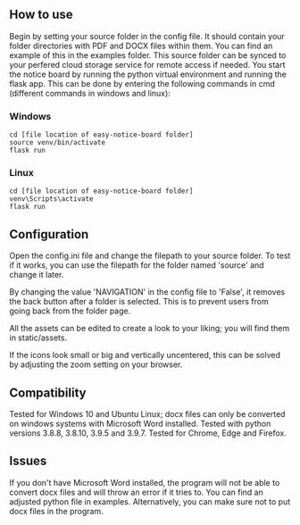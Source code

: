 ## How to use

Begin by setting your source folder in the config file. It should contain your folder directories with PDF and DOCX files within them. You can find an example of this in the examples folder. This source folder can be synced to your perfered cloud storage service for remote access if needed. You start the notice board by running the python virtual environment and running the flask app. This can be done by entering the following commands in cmd (different commands in windows and linux):

### Windows ###
```
cd [file location of easy-notice-board folder]
source venv/bin/activate
flask run
```

### Linux ###
```
cd [file location of easy-notice-board folder]
venv\Scripts\activate
flask run
```

## Configuration

Open the config.ini file and change the filepath to your source folder. To test if it works, you can use the filepath for the folder named 'source' and change it later.

By changing the value 'NAVIGATION' in the config file to 'False', it removes the back button after a folder is selected. This is to prevent users from going back from the folder page.

All the assets can be edited to create a look to your liking; you will find them in static/assets.

If the icons look small or big and vertically uncentered, this can be solved by adjusting the zoom setting on your browser.

## Compatibility

Tested for Windows 10 and Ubuntu Linux; docx files can only be converted on windows systems with Microsoft Word installed.
Tested with python versions 3.8.8, 3.8.10, 3.9.5 and 3.9.7.
Tested for Chrome, Edge and Firefox.

## Issues

If you don't have Microsoft Word installed, the program will not be able to convert docx files and will throw an error if it tries to. You can find an adjusted python file in examples. Alternatively, you can make sure not to put docx files in the program.
